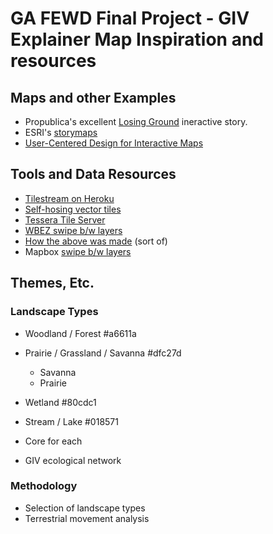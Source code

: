# GA FEWD Final Project - GIV Explainer Map Inspiration and resources

## Maps and other Examples 

- Propublica's excellent [Losing Ground](http://projects.propublica.org/louisiana/) ineractive story. 
- ESRI's [storymaps](http://storymaps.arcgis.com/en/)
- [User-Centered Design for Interactive Maps](http://www.mdpi.com/2220-9964/4/1/262/html) 

## Tools and Data Resources 

- [Tilestream on Heroku](http://jsantisi.com/2014/04/24/tilestream-on-heroku/)
- [Self-hosing vector tiles](http://gis.stackexchange.com/questions/125037/self-hosting-mapbox-vector-tiles)
- [Tessera Tile Server](https://github.com/mojodna/tessera)
- [WBEZ swipe b/w layers](http://interactive.wbez.org/elections/2015/mayoral-dot-map/)
- [How the above was made](http://wbezdata.tumblr.com/post/86343915004/mapping-rahm-emanuels-2011-victory-and-how-that) (sort of)
- Mapbox [swipe b/w layers](https://www.mapbox.com/mapbox.js/example/v1.0.0/swipe-layers/)



## Themes, Etc. ##

### Landscape Types

- Woodland / Forest #a6611a
- Prairie / Grassland / Savanna #dfc27d
    - Savanna
    - Prairie
- Wetland #80cdc1
- Stream / Lake #018571

- Core for each
- GIV ecological network

### Methodology

- Selection of landscape types 
- Terrestrial movement analysis
